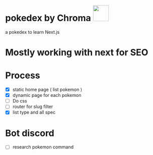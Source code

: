 # pokedex by Chroma <img src='https://veekun.com/dex/media/pokemon/global-link/1.png' height=50px/>

a pokedex to learn Next.js

# Mostly working with next for SEO

# Process

- [x] static home page ( list pokemon )
- [x] dynamic page for each pokemon
- [ ] Do css
- [ ] router for slug filter
- [x] list type and all spec

# Bot discord

- [ ] research pokemon command
